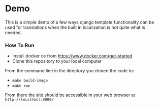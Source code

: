 # Demo

This is a simple demo of a few ways django template functionality can be used for translations when the built in localization is not quite what is needed.

### How To Run
* Install docker ce from https://www.docker.com/get-started
* Clone this repository to your local computer

From the command line in the directory you cloned the code to:
* `make build-image`
* `make run`

From there the site should be accessible in your web browser at `http://localhost:8000/`
